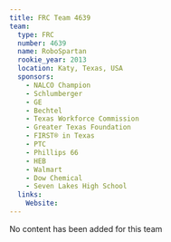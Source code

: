 ```yaml
---
title: FRC Team 4639
team:
  type: FRC
  number: 4639
  name: RoboSpartan
  rookie_year: 2013
  location: Katy, Texas, USA
  sponsors:
    - NALCO Champion
    - Schlumberger
    - GE
    - Bechtel
    - Texas Workforce Commission
    - Greater Texas Foundation
    - FIRST® in Texas
    - PTC
    - Phillips 66
    - HEB
    - Walmart
    - Dow Chemical
    - Seven Lakes High School
  links:
    Website: 
---
```

No content has been added for this team